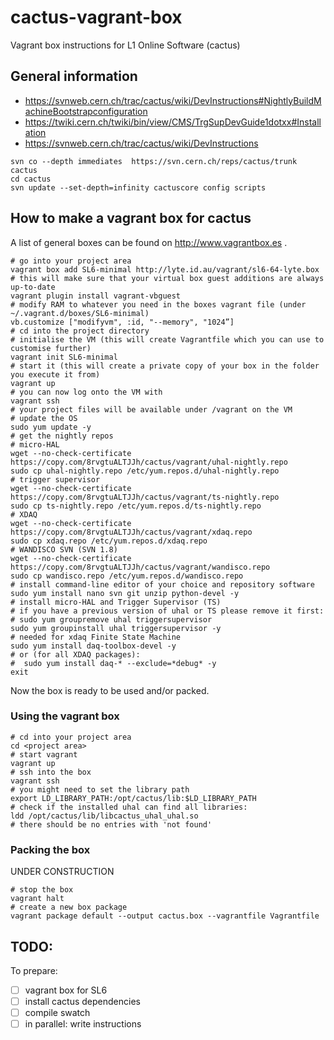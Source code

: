 # cactus-vagrant-box
Vagrant box instructions for L1 Online Software (cactus)

## General information
 - https://svnweb.cern.ch/trac/cactus/wiki/DevInstructions#NightlyBuildMachineBootstrapconfiguration
 - https://twiki.cern.ch/twiki/bin/view/CMS/TrgSupDevGuide1dotxx#Installation
 - https://svnweb.cern.ch/trac/cactus/wiki/DevInstructions

```
svn co --depth immediates  https://svn.cern.ch/reps/cactus/trunk cactus 
cd cactus
svn update --set-depth=infinity cactuscore config scripts
```

## How to make a vagrant box for cactus
A list of general boxes can be found on http://www.vagrantbox.es .

```
# go into your project area
vagrant box add SL6-minimal http://lyte.id.au/vagrant/sl6-64-lyte.box
# this will make sure that your virtual box guest additions are always up-to-date
vagrant plugin install vagrant-vbguest
# modify RAM to whatever you need in the boxes vagrant file (under ~/.vagrant.d/boxes/SL6-minimal)
vb.customize ["modifyvm", :id, "--memory", "1024”]
# cd into the project directory
# initialise the VM (this will create Vagrantfile which you can use to customise further)
vagrant init SL6-minimal
# start it (this will create a private copy of your box in the folder you execute it from)
vagrant up
# you can now log onto the VM with
vagrant ssh
# your project files will be available under /vagrant on the VM
# update the OS
sudo yum update -y
# get the nightly repos
# micro-HAL
wget --no-check-certificate https://copy.com/8rvgtuALTJJh/cactus/vagrant/uhal-nightly.repo
sudo cp uhal-nightly.repo /etc/yum.repos.d/uhal-nightly.repo
# trigger supervisor
wget --no-check-certificate https://copy.com/8rvgtuALTJJh/cactus/vagrant/ts-nightly.repo
sudo cp ts-nightly.repo /etc/yum.repos.d/ts-nightly.repo
# XDAQ
wget --no-check-certificate https://copy.com/8rvgtuALTJJh/cactus/vagrant/xdaq.repo
sudo cp xdaq.repo /etc/yum.repos.d/xdaq.repo
# WANDISCO SVN (SVN 1.8)
wget --no-check-certificate https://copy.com/8rvgtuALTJJh/cactus/vagrant/wandisco.repo
sudo cp wandisco.repo /etc/yum.repos.d/wandisco.repo
# install command-line editor of your choice and repository software
sudo yum install nano svn git unzip python-devel -y
# install micro-HAL and Trigger Supervisor (TS)
# if you have a previous version of uhal or TS please remove it first:
# sudo yum groupremove uhal triggersupervisor 
sudo yum groupinstall uhal triggersupervisor -y
# needed for xdaq Finite State Machine
sudo yum install daq-toolbox-devel -y
# or (for all XDAQ packages):
#  sudo yum install daq-* --exclude=*debug* -y
exit
```


Now the box is ready to be used and/or packed.
### Using the vagrant box
```
# cd into your project area
cd <project area>
# start vagrant
vagrant up
# ssh into the box
vagrant ssh
# you might need to set the library path
export LD_LIBRARY_PATH:/opt/cactus/lib:$LD_LIBRARY_PATH
# check if the installed uhal can find all libraries:
ldd /opt/cactus/lib/libcactus_uhal_uhal.so
# there should be no entries with 'not found'
```

### Packing the box
UNDER CONSTRUCTION
```
# stop the box
vagrant halt
# create a new box package
vagrant package default --output cactus.box --vagrantfile Vagrantfile
```
## TODO:
To prepare:
 - [ ] vagrant box for SL6
 - [ ] install cactus dependencies
 - [ ] compile swatch
 - [ ] in parallel: write instructions
